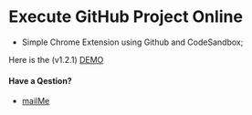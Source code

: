 # Execute GitHub Project Online

- Simple Chrome Extension using Github and CodeSandbox;

Here is the (v1.2.1) [DEMO](https://chrome.google.com/webstore/detail/codesandbox/aandnjmckilnalnkmbmodifapcedaofn/reviews?hl=uk)


#### Have a Qestion?

- [mailMe](mailto:zzzdlbzzz@gmail.com)
